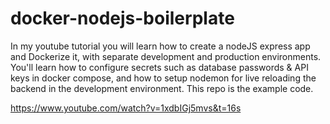 # docker-nodejs-boilerplate

In my youtube tutorial you will learn how to create a nodeJS express app and Dockerize it, with separate development and production environments. You'll learn how to configure secrets such as database passwords & API keys in docker compose, and how to setup nodemon for live reloading the backend in the development environment. This repo is the example code.

https://www.youtube.com/watch?v=1xdbIGj5mvs&t=16s
